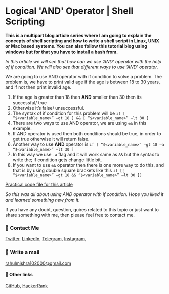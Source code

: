 # Logical 'AND' Operator | Shell Scripting

**This is a multipart blog article series where I am going to explain the concepts of shell scripting and how to write a shell script in Linux, UNIX or Mac based systems. You can also follow this tutorial blog using windows but for that you have to install a bash from.**

_In this article we will see that how can we use ‘AND’ operator with the help of if condition. We will also see that different ways to use ‘AND’ operator._

We are going to use AND operator with if condition to solve a problem.
The problem is, we have to print valid age if the age is between 18 to 30 years, and if not then print invalid age.
1. If the age is greater than 18 then **AND** smaller than 30 then its successful/ true
2. Otherwise it’s false/ unsuccessful.
3. The syntax of if condition for this problem will be `if [ “$<variable_name>” –gt 18 ] && [ “$<variable_name>” –lt 30 ]`
4. There are two ways to use AND operator, we are using `&&` in this example.
5. If AND operator is used then both conditions should be true, in order to get true otherwise it will return false.
6. Another way to use **AND** operator is `if [ “$<variable_name>” –gt 18 –a “$<variable_name>” –lt 30 ]`
7. In this way we use `-a` flag and it will work same as `&&` but the syntax to write the; if condition gets change little bit.
8. If you want to use `&&` operator then there is one more way to do this, and that is by using double square brackets like this `if [[ “$<variable_name>” –gt 18 && “$<variable_name>” –lt 30 ]]`

[Practical code file for this article](https://github.com/rahulMishra05/shell-scripting/blob/main/video8.sh)

_So this was all about using AND operator with if condition. Hope you liked it and learned something new from it._

If you have any doubt, question, quires related to this topic or just want to share something with me, then please feel free to contact me.

### 📱 Contact Me

[Twitter](https://twitter.com/r_mishra10),
[LinkedIn](https://www.linkedin.com/in/rahul-mishra-66210b185),
[Telegram](https://t.me/rahul_mishra10),
[Instagram](https://www.instagram.com/rahul_mishra10/?hl=en),

### 📧 Write a mail
<rahulmishra102000@gmail.com>

#### 🚀 Other links

[GitHub](https://github.com/rahulMishra05),
[HackerRank](https://www.hackerrank.com/rahulmishra10201)